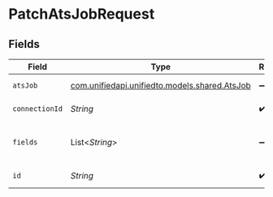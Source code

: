 # PatchAtsJobRequest


## Fields

| Field                                                                          | Type                                                                           | Required                                                                       | Description                                                                    |
| ------------------------------------------------------------------------------ | ------------------------------------------------------------------------------ | ------------------------------------------------------------------------------ | ------------------------------------------------------------------------------ |
| `atsJob`                                                                       | [com.unifiedapi.unifiedto.models.shared.AtsJob](../../models/shared/AtsJob.md) | :heavy_minus_sign:                                                             | An opened position/job                                                         |
| `connectionId`                                                                 | *String*                                                                       | :heavy_check_mark:                                                             | ID of the connection                                                           |
| `fields`                                                                       | List<*String*>                                                                 | :heavy_minus_sign:                                                             | Comma-delimited fields to return                                               |
| `id`                                                                           | *String*                                                                       | :heavy_check_mark:                                                             | ID of the Job                                                                  |